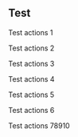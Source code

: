 ## Test

Test actions 1

Test actions 2

Test actions 3

Test actions 4

Test actions 5

Test actions 6

Test actions 78910

